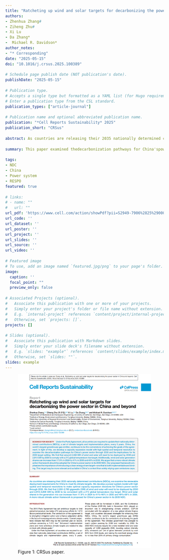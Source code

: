 ```yaml
---
title: "Ratcheting up wind and solar targets for decarbonizing the power sector in China and beyond"
authors:
- Zhenhua Zhang#
- Ziheng Zhu#
- Xi Lu
- Da Zhang*
-  Michael R. Davidson*
author_notes:
- "* Corresponding"
date: "2025-05-15"
doi: "10.1016/j.crsus.2025.100389"

# Schedule page publish date (NOT publication's date).
publishDate: "2025-05-15"

# Publication type.
# Accepts a single type but formatted as a YAML list (for Hugo requirements).
# Enter a publication type from the CSL standard.
publication_types: ["article-journal"]

# Publication name and optional abbreviated publication name.
publication: "*Cell Reports Sustainability* 2025"
publication_short: "CRSus"

abstract: As countries are releasing their 2035 nationally determined contributions (NDCs), we examine the renewable deployment requirements for China to meet its climate targets. We develop a power system model with high spatial and temporal resolutions to make optimal capacity expansion decisions for China’s power sector through 2035. We find that 2,350–2,780 gigawatts (GW) of wind and solar will need to be deployed by 2030 and 2,910–3,800 GW by 2035 to be consistent with a 2°C global temperature rise target. Wind and solar shares in the generation mix can increase from 17.9% in 2024 to 41%–46% in 2030 and 49%–56% in 2035. A more robust climate action framework is proposed for China’s power sector in its 2035 NDC.

summary: This paper examined thedecarbonization pathways for China'spower sector through 2035 and theimplications for its 2035 target setting.They proposed a more robust climateaction framework, including minimumcapacity and generation share targets by2035 for wind and solar energy.

tags:
- NDC
- China
- Power system
- RESPO
featured: true

# links:
# - name: ""
#   url: ""
url_pdf: 'https://www.cell.com/action/showPdf?pii=S2949-7906%2825%2900085-0'
url_code: ''
url_dataset: ''
url_poster: ''
url_project: ''
url_slides: ''
url_source: ''
url_video: ''

# Featured image
# To use, add an image named `featured.jpg/png` to your page's folder. 
image:
  caption: ''
  focal_point: ""
  preview_only: false

# Associated Projects (optional).
#   Associate this publication with one or more of your projects.
#   Simply enter your project's folder or file name without extension.
#   E.g. `internal-project` references `content/project/internal-project/index.md`.
#   Otherwise, set `projects: []`.
projects: []

# Slides (optional).
#   Associate this publication with Markdown slides.
#   Simply enter your slide deck's filename without extension.
#   E.g. `slides: "example"` references `content/slides/example/index.md`.
#   Otherwise, set `slides: ""`.
slides: example
---
```


<figure>
  <img src="./paper.png" alt="pnas_papaer">
  <figcaption>Figure 1: CRSus paper.</figcaption>
</figure>
